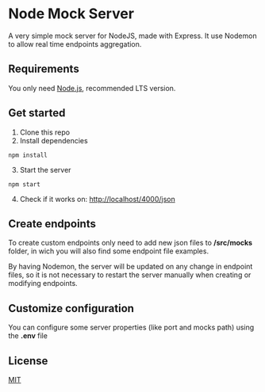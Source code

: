 # Node Mock Server

A very simple mock server for NodeJS, made with Express. It use Nodemon to allow real time endpoints aggregation.

## Requirements

You only need [Node.js](https://nodejs.org/), recommended LTS version.

## Get started

1. Clone this repo
2. Install dependencies

```
npm install
```

3. Start the server

```
npm start
```

4. Check if it works on: [http://localhost/4000/json](http://localhost/4000/json)

## Create endpoints

To create custom endpoints only need to add new json files to **/src/mocks** folder, in wich you will also find some endpoint file examples.

By having Nodemon, the server will be updated on any change in endpoint files, so it is not necessary to restart the server manually when creating or modifying endpoints.

## Customize configuration

You can configure some server properties (like port and mocks path) using the **.env** file

## License

[MIT](https://opensource.org/licenses/MIT)
